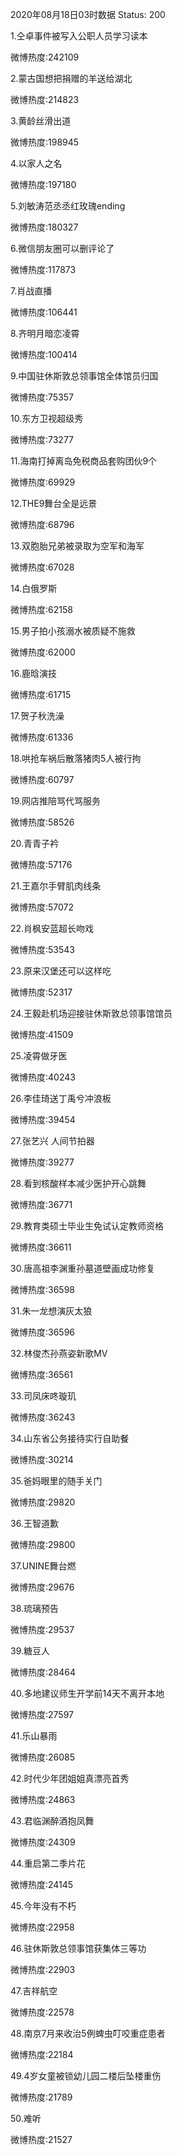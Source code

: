 2020年08月18日03时数据
Status: 200

1.仝卓事件被写入公职人员学习读本

微博热度:242109

2.蒙古国想把捐赠的羊送给湖北

微博热度:214823

3.黄龄丝滑出道

微博热度:198945

4.以家人之名

微博热度:197180

5.刘敏涛范丞丞红玫瑰ending

微博热度:180327

6.微信朋友圈可以删评论了

微博热度:117873

7.肖战直播

微博热度:106441

8.齐明月暗恋凌霄

微博热度:100414

9.中国驻休斯敦总领事馆全体馆员归国

微博热度:75357

10.东方卫视超级秀

微博热度:73277

11.海南打掉离岛免税商品套购团伙9个

微博热度:69929

12.THE9舞台全是远景

微博热度:68796

13.双胞胎兄弟被录取为空军和海军

微博热度:67028

14.白俄罗斯

微博热度:62158

15.男子拍小孩溺水被质疑不施救

微博热度:62000

16.鹿晗演技

微博热度:61715

17.贺子秋洗澡

微博热度:61336

18.哄抢车祸后散落猪肉5人被行拘

微博热度:60797

19.网店推陪骂代骂服务

微博热度:58526

20.青青子衿

微博热度:57176

21.王嘉尔手臂肌肉线条

微博热度:57072

22.肖枫安蓝超长吻戏

微博热度:53543

23.原来汉堡还可以这样吃

微博热度:52317

24.王毅赴机场迎接驻休斯敦总领事馆馆员

微博热度:41509

25.凌霄做牙医

微博热度:40243

26.李佳琦送丁禹兮冲浪板

微博热度:39454

27.张艺兴 人间节拍器

微博热度:39277

28.看到核酸样本减少医护开心跳舞

微博热度:36771

29.教育类硕士毕业生免试认定教师资格

微博热度:36611

30.唐高祖李渊重孙墓道壁画成功修复

微博热度:36598

31.朱一龙想演灰太狼

微博热度:36596

32.林俊杰孙燕姿新歌MV

微博热度:36561

33.司凤床咚璇玑

微博热度:36243

34.山东省公务接待实行自助餐

微博热度:30214

35.爸妈眼里的随手关门

微博热度:29820

36.王智道歉

微博热度:29800

37.UNINE舞台燃

微博热度:29676

38.琉璃预告

微博热度:29537

39.糖豆人

微博热度:28464

40.多地建议师生开学前14天不离开本地

微博热度:27597

41.乐山暴雨

微博热度:26085

42.时代少年团姐姐真漂亮首秀

微博热度:24863

43.君临渊醉酒抱凤舞

微博热度:24309

44.重启第二季片花

微博热度:24145

45.今年没有不朽

微博热度:22958

46.驻休斯敦总领事馆获集体三等功

微博热度:22903

47.吉祥航空

微博热度:22578

48.南京7月来收治5例蜱虫叮咬重症患者

微博热度:22184

49.4岁女童被锁幼儿园二楼后坠楼重伤

微博热度:21789

50.难听

微博热度:21527

